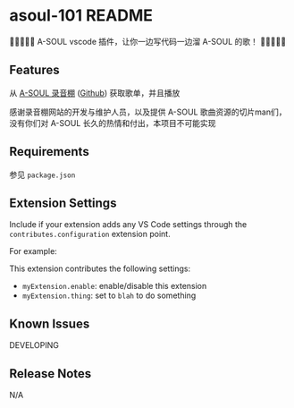 # asoul-101 README

🍦🍬🥣🐺✨ A-SOUL vscode 插件，让你一边写代码一边溜 A-SOUL 的歌！ 🍦🍬🥣🐺✨

## Features

从 [A-SOUL 录音棚](studio.asf.ink) ([Github](https://github.com/chobitsnerv/lite-web-studio/tree/a-soul)) 获取歌单，并且播放

感谢录音棚网站的开发与维护人员，以及提供 A-SOUL 歌曲资源的切片man们，没有你们对 A-SOUL 长久的热情和付出，本项目不可能实现


## Requirements

参见 `package.json` 

## Extension Settings

Include if your extension adds any VS Code settings through the `contributes.configuration` extension point.

For example:

This extension contributes the following settings:

* `myExtension.enable`: enable/disable this extension
* `myExtension.thing`: set to `blah` to do something

## Known Issues

DEVELOPING

## Release Notes

N/A
